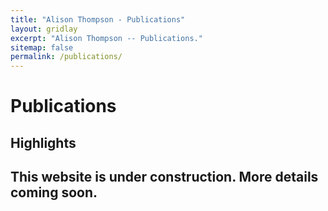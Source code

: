 ```yaml
---
title: "Alison Thompson - Publications"
layout: gridlay
excerpt: "Alison Thompson -- Publications."
sitemap: false
permalink: /publications/
---
```



# Publications

## Highlights

## This website is under construction.  More details coming soon.

